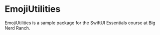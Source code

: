 # EmojiUtilities

EmojiUtilities is a sample package for the SwiftUI Essentials course at Big Nerd Ranch.
